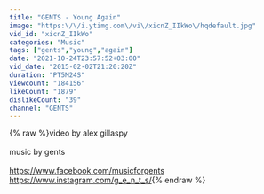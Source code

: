 ```yaml
---
title: "GENTS - Young Again"
image: "https:\/\/i.ytimg.com\/vi\/xicnZ_IIkWo\/hqdefault.jpg"
vid_id: "xicnZ_IIkWo"
categories: "Music"
tags: ["gents","young","again"]
date: "2021-10-24T23:57:52+03:00"
vid_date: "2015-02-02T21:20:20Z"
duration: "PT5M24S"
viewcount: "184156"
likeCount: "1879"
dislikeCount: "39"
channel: "GENTS"
---
```

{% raw %}video by alex gillaspy<br /><br />music by gents<br /><br /><a rel="nofollow" target="blank" href="https://www.facebook.com/musicforgents">https://www.facebook.com/musicforgents</a><br /><a rel="nofollow" target="blank" href="https://www.instagram.com/g_e_n_t_s/">https://www.instagram.com/g_e_n_t_s/</a>{% endraw %}

